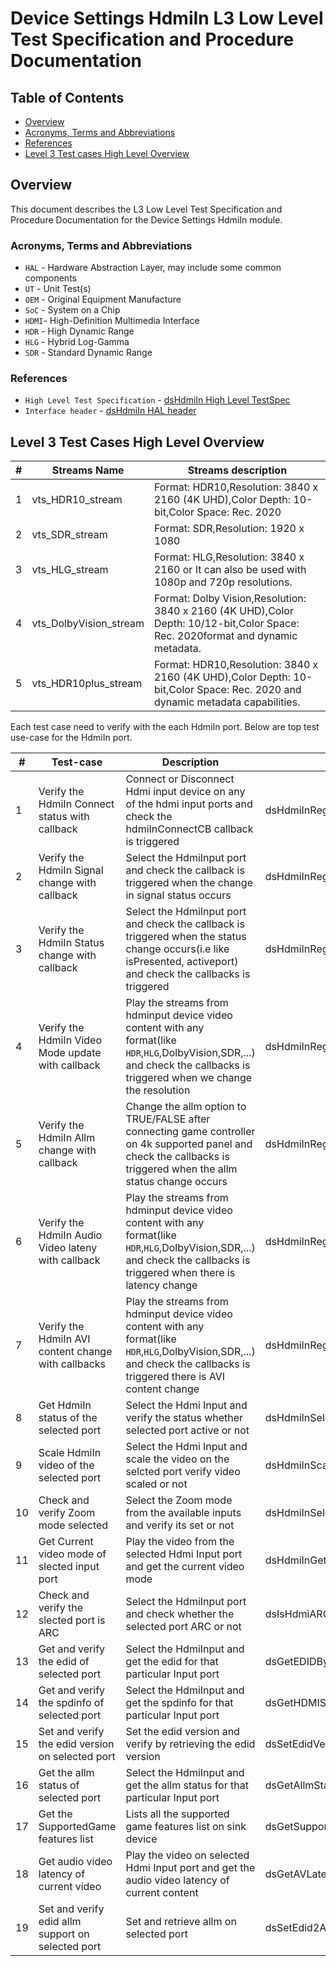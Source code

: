 # Device Settings HdmiIn L3 Low Level Test Specification and Procedure Documentation

## Table of Contents

- [Overview](#overview)
- [Acronyms, Terms and Abbreviations](#acronyms-terms-and-abbreviations)
- [References](#references)
- [Level 3 Test cases High Level Overview](#level-3-test-cases-high-level-overview)

## Overview

This document describes the L3 Low Level Test Specification and Procedure Documentation for the Device Settings HdmiIn module.

### Acronyms, Terms and Abbreviations

- `HAL` \- Hardware Abstraction Layer, may include some common components
- `UT`  \- Unit Test(s)
- `OEM` \- Original Equipment Manufacture
- `SoC` \- System on a Chip
- `HDMI`\- High-Definition Multimedia Interface
- `HDR` \- High Dynamic Range
- `HLG` \- Hybrid Log-Gamma
- `SDR` \- Standard Dynamic Range

### References

- `High Level Test Specification` - [dsHdmiIn High Level TestSpec](ds-hdmi-in_L3_High-Level_TestSpecification.md)
- `Interface header` - [dsHdmiIn HAL header](https://github.com/rdkcentral/rdk-halif-device_settings/blob/main/include/dsHdmiIn.h)

## Level 3 Test Cases High Level Overview

|#|Streams Name|Streams description|
|-|------------|-------------------|
|1|vts_HDR10_stream|Format: HDR10,Resolution: 3840 x 2160 (4K UHD),Color Depth: 10-bit,Color Space: Rec. 2020|
|2|vts_SDR_stream|Format: SDR,Resolution: 1920 x 1080|
|3|vts_HLG_stream|Format: HLG,Resolution: 3840 x 2160 or It can also be used with 1080p and 720p resolutions.|
|4|vts_DolbyVision_stream|Format: Dolby Vision,Resolution: 3840 x 2160 (4K UHD),Color Depth: 10/12-bit,Color Space: Rec. 2020format and dynamic metadata.|
|5|vts_HDR10plus_stream|Format: HDR10,Resolution: 3840 x 2160 (4K UHD),Color Depth: 10-bit,Color Space: Rec. 2020 and dynamic metadata capabilities.|

Each test case need to verify with the each HdmiIn port.
Below are top test use-case for the HdmiIn port.

|#|Test-case|Description|HAL APIs|Source|Sink|Streams|
|-|---------|-----------|--------|------|----|-------|
|1|Verify the HdmiIn Connect status with callback|Connect or Disconnect Hdmi input device on any of the hdmi input ports and check the hdmiInConnectCB callback is triggered|dsHdmiInRegisterConnectCB()|`Y`|`Y`|`NA`|
|2|Verify the HdmiIn Signal change with callback|Select the HdmiInput port and check the callback is triggered when the change in signal status occurs|dsHdmiInRegisterSignalChangeCB()|`NA`|`Y`|`NA`|
|3|Verify the HdmiIn Status change with callback|Select the HdmiInput port and check the callback is triggered when the status change occurs(i.e like isPresented, activeport) and  check the callbacks is triggered|dsHdmiInRegisterStatusChangeCB()|`NA`|`Y`|`NA`|
|4|Verify the HdmiIn Video Mode update  with callback|Play the streams from hdminput device video content with any format(like `HDR`,`HLG`,DolbyVision,SDR,...) and check the callbacks is triggered when we change the resolution|dsHdmiInRegisterVideoModeUpdateCB()|`NA`|`Y`|1,2,3,4,5|
|5|Verify the HdmiIn Allm change  with callback|Change the allm option to TRUE/FALSE after connecting game controller on 4k supported panel and check the callbacks is triggered when the allm status change occurs|dsHdmiInRegisterAllmChangeCB()|`NA`|`Y`|`NA`|
|6|Verify the  HdmiIn Audio Video lateny with callback|Play the streams from hdminput device video content with any format(like `HDR`,`HLG`,DolbyVision,SDR,...) and check the callbacks is triggered when there is latency change|dsHdmiInRegisterAVLatencyChangeCB()|`NA`|`Y`|1,2,3,4,5|
|7|Verify the HdmiIn AVI content change with callbacks|Play the streams from hdminput device video content with any format(like `HDR`,`HLG`,DolbyVision,SDR,...) and check the callbacks is triggered there is AVI content change|dsHdmiInRegisterAviContentTypeChangeCB()|`NA`|`Y`|1,2,3,4,5|
|8|Get HdmiIn status of the selected port|Select the Hdmi Input and verify the status whether selected port active or not|dsHdmiInSelectPort(),dsHdmiInGetStatus()|`Y`|`Y`|`NA`|
|9|Scale HdmiIn video of the selected port|Select the Hdmi Input and scale the video on the selcted port verify video scaled or not|dsHdmiInScaleVideo()|`Y`|`Y`|`NA`|
|10|Check and verify Zoom mode selected|Select the Zoom mode from the available inputs and verify its set or not|dsHdmiInSelectZoomMode()|`Y`|`NA`|1,2,3,4,5|
|11|Get Current video mode of slected input port|Play the video from the selected Hdmi Input port and get the current video mode|dsHdmiInGetCurrentVideoMode()|`Y`|`Y`|1,2,3,4,5|
|12|Check and verify the slected port is ARC|Select the HdmiInput port and check whether the selected port ARC or not|dsIsHdmiARCPort()|`NA`|`Y`|`NA`|
|13|Get and verify the edid of selected port|Select the HdmiInput and get the edid for that particular Input port|dsGetEDIDBytesInfo()|`NA`|`Y`|`NA`|
|14|Get and verify the spdinfo of selected port|Select the HdmiInput and get the spdinfo for that particular Input port|dsGetHDMISPDInfo()|`NA`|`Y`|`NA`|
|15|Set and verify the edid version on selected port|Set the edid version and verify by retrieving the edid version|dsSetEdidVersion(),dsGetEdidVersion()|`NA`|`Y`|`NA`|
|16|Get the allm status of selected port|Select the HdmiInput and get the allm status for that particular Input port|dsGetAllmStatus()|`NA`|`Y`|`NA`|
|17|Get the SupportedGame features list |Lists all the supported game features list on sink device|dsGetSupportedGameFeaturesList()|`NA`|`Y`|`NA`|
|18|Get audio video latency of current video|Play the video on selected Hdmi Input port and get the audio video latency of current content|dsGetAVLatency()|`NA`|`Y`|1,2,3,4,5|
|19|Set and verify edid allm support on selected port|Set and retrieve allm on selected port|dsSetEdid2AllmSupport(),dsGetEdid2AllmSupport()|`NA`|`Y`|`NA`|
